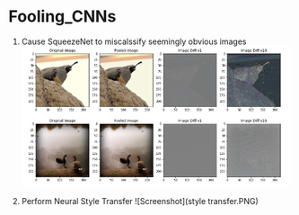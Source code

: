 # Fooling_CNNs

1. Cause SqueezeNet to miscalssify seemingly obvious images
![Screenshot](fooling.PNG)

2. Perform Neural Style Transfer
![Screenshot](style transfer.PNG)

